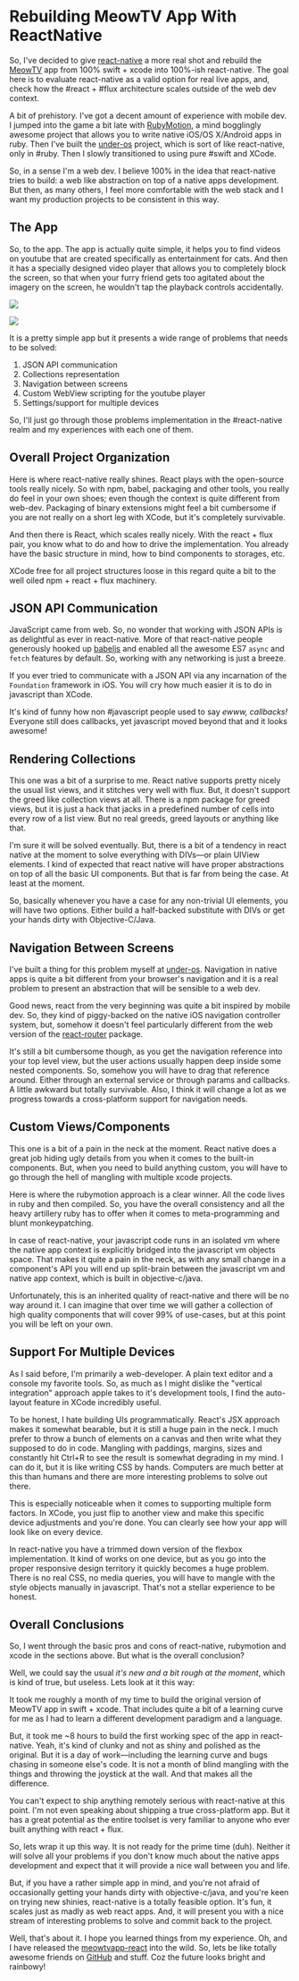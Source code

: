 # Rebuilding MeowTV App With ReactNative

So, I've decided to give [react-native](https://facebook.github.io/react-native/)
a more real shot and rebuild the [MeowTV](http://meowtvapp.com) app from 100%
swift + xcode into 100%-ish react-native. The goal here is to evaluate react-native
as a valid option for real live apps, and, check how the #react + #flux architecture
scales outside of the web dev context.

A bit of prehistory. I've got a decent amount of experience with mobile dev.
I jumped into the game a bit late with [RubyMotion](http://www.rubymotion.com),
a mind bogglingly awesome project that allows you to write native iOS/OS X/Android
apps in ruby. Then I've built the [under-os](http://under-os.com) project, which
is sort of like react-native, only in #ruby. Then I slowly transitioned to
using pure #swift and XCode.

So, in a sense I'm a web dev. I believe 100% in the idea that react-native
tries to build: a web like abstraction on top of a native apps development.
But then, as many others, I feel more comfortable with the web stack and I want
my production projects to be consistent in this way.

## The App

So, to the app. The app is actually quite simple, it helps you to find videos
on youtube that are created specifically as entertainment for cats. And then
it has a specially designed video player that allows you to completely block
the screen, so that when your furry friend gets too agitated about the imagery
on the screen, he wouldn't tap the playback controls accidentally.

![](http://meowtvapp.com/img/screens/ipad-1.png)

![](http://meowtvapp.com/img/screens/ipad-3.png)

It is a pretty simple app but it presents a wide range of problems that needs
to be solved:

1. JSON API communication
2. Collections representation
3. Navigation between screens
4. Custom WebView scripting for the youtube player
5. Settings/support for multiple devices

So, I'll just go through those problems implementation in the #react-native realm
and my experiences with each one of them.

## Overall Project Organization

Here is where react-native really shines. React plays with the open-source tools
really nicely. So with npm, babel, packaging and other tools, you really do feel
in your own shoes; even though the context is quite different from web-dev.
Packaging of binary extensions might feel a bit cumbersome if you are not really
on a short leg with XCode, but it's completely survivable.

And then there is React, which scales really nicely. With the react + flux pair,
you know what to do and how to drive the implementation. You already have the
basic structure in mind, how to bind components to storages, etc.

XCode free for all project structures loose in this regard quite a bit to the
well oiled npm + react + flux machinery.

## JSON API Communication

JavaScript came from web. So, no wonder that working with JSON APIs is as
delightful as ever in react-native. More of that react-native people generously
hooked up [babeljs](https://babeljs.io) and enabled all the awesome ES7 `async`
and `fetch` features by default. So, working with any networking is just a
breeze.

If you ever tried to communicate with a JSON API via any incarnation of the
`Foundation` framework in iOS. You will cry how much easier it is to do in
javascript than XCode.

It's kind of funny how non #javascript people used to say _ewww, callbacks!_
Everyone still does callbacks, yet javascript moved beyond that and it looks awesome!

## Rendering Collections

This one was a bit of a surprise to me. React native supports pretty nicely
the usual list views, and it stitches very well with flux. But, it doesn't support
the greed like collection views at all. There is a npm package for greed views,
but it is just a hack that jacks in a predefined number of cells into every
row of a list view. But no real greeds, greed layouts or anything like that.

I'm sure it will be solved eventually. But, there is a bit of a tendency in
react native at the moment to solve everything with DIVs—or plain UIView elements.
I kind of expected that react native will have proper abstractions on top of
all the basic UI components. But that is far from being the case. At least
at the moment.

So, basically whenever you have a case for any non-trivial UI elements, you will
have two options. Either build a half-backed substitute with DIVs or get your
hands dirty with Objective-C/Java.

## Navigation Between Screens

I've built a thing for this problem myself at [under-os](http://under-os.com).
Navigation in native apps is quite a bit different from your browser's navigation
and it is a real problem to present an abstraction that will be sensible to
a web dev.

Good news, react from the very beginning was quite a bit inspired by mobile dev.
So, they kind of piggy-backed on the native iOS navigation controller system,
but, somehow it doesn't feel particularly different from the web version of
the [react-router](https://github.com/rackt/react-router) package.

It's still a bit cumbersome though, as you get the navigation reference into
your top level view, but the user actions usually happen deep inside some
nested components. So, somehow you will have to drag that reference around.
Either through an external service or through params and callbacks. A little
awkward but totally survivable. Also, I think it will change a lot as we
progress towards a cross-platform support for navigation needs.

## Custom Views/Components

This one is a bit of a pain in the neck at the moment. React native does a great
job hiding ugly details from you when it comes to the built-in components.
But, when you need to build anything custom, you will have to go through the hell
of mangling with multiple xcode projects.

Here is where the rubymotion approach is a clear winner. All the code lives in
ruby and then compiled. So, you have the overall consistency and all the heavy
artillery ruby has to offer when it comes to meta-programming and blunt
monkeypatching.

In case of react-native, your javascript code runs in an isolated vm where
the native app context is explicitly bridged into the javascript vm objects
space. That makes it quite a pain in the neck, as with any small change in a
component's API you will end up split-brain between the javascript vm and native
app context, which is built in objective-c/java.

Unfortunately, this is an inherited quality of react-native and there will be
no way around it. I can imagine that over time we will gather a collection of
high quality components that will cover 99% of use-cases, but at this point
you will be left on your own.

## Support For Multiple Devices

As I said before, I'm primarily a web-developer. A plain text editor and a console
my favorite tools. So, as much as I might dislike the "vertical integration"
approach apple takes to it's development tools, I find the auto-layout feature
in XCode incredibly useful.

To be honest, I hate building UIs programmatically. React's JSX approach makes
it somewhat bearable, but it is still a huge pain in the neck. I much prefer
to throw a bunch of elements on a canvas and then write what they supposed to do
in code. Mangling with paddings, margins, sizes and constantly hit Ctrl+R to
see the result is somewhat degrading in my mind. I can do it, but it is like
writing CSS by hands. Computers are much better at this than humans and there
are more interesting problems to solve out there.

This is especially noticeable when it comes to supporting multiple form factors.
In XCode, you just flip to another view and make this specific device adjustments
and you're done. You can clearly see how your app will look like on every device.

In react-native you have a trimmed down version of the flexbox implementation.
It kind of works on one device, but as you go into the proper responsive design
territory it quickly becomes a huge problem. There is no real CSS, no media
queries, you will have to mangle with the style objects manually in javascript.
That's not a stellar experience to be honest.

## Overall Conclusions

So, I went through the basic pros and cons of react-native, rubymotion and
xcode in the sections above. But what is the overall conclusion?

Well, we could say the usual _it's new and a bit rough at the moment_, which is
kind of true, but useless. Lets look at it this way:

It took me roughly a month of my time to build the original version of MeowTV
app in swift + xcode. That includes quite a bit of a learning curve for me as I
had to learn a different development paradigm and a language.

But, it took me ~8 hours to build the first working spec of the app in react-native.
Yeah, it's kind of clunky and not as shiny and polished as the original. But
it is a day of work—including the learning curve and bugs chasing in someone
else's code. It is not a month of blind mangling with the things and throwing
the joystick at the wall. And that makes all the difference.

You can't expect to ship anything remotely serious with react-native at this
point. I'm not even speaking about shipping a true cross-platform app. But it
has a great potential as the entire toolset is very familiar to anyone who
ever built anything with react + flux.

So, lets wrap it up this way. It is not ready for the prime time (duh). Neither
it will solve all your problems if you don't know much about the native apps
development and expect that it will provide a nice wall between you and life.

But, if you have a rather simple app in mind, and you're not afraid of occasionally
getting your hands dirty with objective-c/java, and you're keen on trying new shinies,
react-native is a totally feasible option. It's fun, it scales just as madly
as web react apps. And, it will present you with a nice stream of interesting
problems to solve and commit back to the project.

Well, that's about it. I hope you learned things from my experience. Oh, and
I have released the [meowtvapp-react](https://github.com/MadRabbit/meowtvapp-react)
into the wild. So, lets be like totally awesome friends on [GitHub](https://github.com/MadRabbit)
and stuff. Coz the future looks bright and rainbowy!
